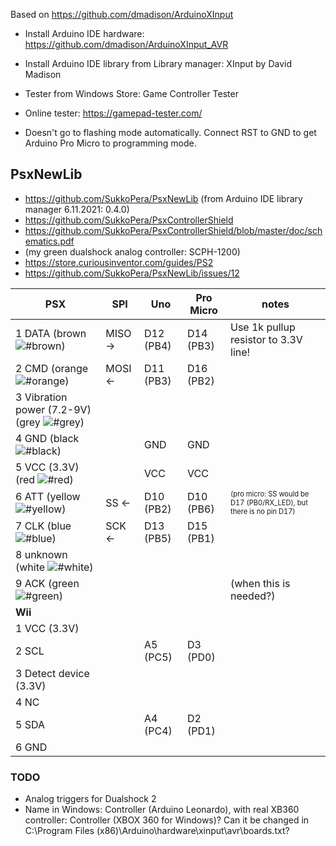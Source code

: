
Based on https://github.com/dmadison/ArduinoXInput

- Install Arduino IDE hardware:
https://github.com/dmadison/ArduinoXInput_AVR

- Install Arduino IDE library from Library manager:
XInput by David Madison

- Tester from Windows Store:
Game Controller Tester

- Online tester: https://gamepad-tester.com/

- Doesn't go to flashing mode automatically. Connect RST to GND to get Arduino Pro Micro to programming mode.

## PsxNewLib
- https://github.com/SukkoPera/PsxNewLib (from Arduino IDE library manager 6.11.2021: 0.4.0)
- https://github.com/SukkoPera/PsxControllerShield
- https://github.com/SukkoPera/PsxControllerShield/blob/master/doc/schematics.pdf
- (my green dualshock analog controller: SCPH-1200)
- https://store.curiousinventor.com/guides/PS2
- https://github.com/SukkoPera/PsxNewLib/issues/12

PSX | SPI | Uno | Pro Micro | notes
--- | --- | --- | --- | ---
1 DATA (brown ![#brown](https://via.placeholder.com/10/c68c53/000000?text=+)) | MISO &rightarrow; | D12 (PB4) | D14 (PB3) | Use 1k pullup resistor to 3.3V line!
2 CMD (orange ![#orange](https://via.placeholder.com/10/ff8000/000000?text=+)) | MOSI &leftarrow; | D11 (PB3) | D16 (PB2) |
3 Vibration power (7.2-9V) (grey ![#grey](https://via.placeholder.com/10/999999/000000?text=+)) | | | |
4 GND (black ![#black](https://via.placeholder.com/10/000000/000000?text=+)) | | GND | GND |
5 VCC (3.3V) (red ![#red](https://via.placeholder.com/10/ff0000/000000?text=+)) | | VCC | VCC |
6 ATT (yellow ![#yellow](https://via.placeholder.com/10/ffff00/000000?text=+)) | SS &leftarrow; | D10 (PB2) | D10 (PB6) | <sub><sup>(pro micro: SS would be D17 (PB0/RX_LED), but there is no pin D17)</sub></sup>
7 CLK (blue ![#blue](https://via.placeholder.com/10/0000ff/000000?text=+)) | SCK &leftarrow; | D13 (PB5) | D15 (PB1) |
8 unknown (white ![#white](https://via.placeholder.com/10/ffffff/000000?text=+)) | | | |
9 ACK (green ![#green](https://via.placeholder.com/10/00ff00/000000?text=+)) | | | | (when this is needed?)
**Wii** | | | | |
1 VCC (3.3V) | | | |
2 SCL | | A5 (PC5) | D3 (PD0) |
3 Detect device (3.3V) | | | |
4 NC | | | |
5 SDA | | A4 (PC4) | D2 (PD1) |
6 GND | | | |

### TODO
- Analog triggers for Dualshock 2
- Name in Windows: Controller (Arduino Leonardo), with real XB360 controller: Controller (XBOX 360 for Windows)? Can it be changed in C:\Program Files (x86)\Arduino\hardware\xinput\avr\boards.txt?
